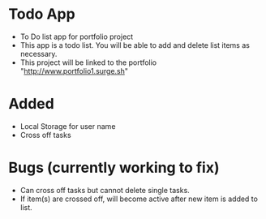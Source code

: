 # Todo App
- To Do list app for portfolio project
- This app is a todo list. You will be able to add and delete list items as necessary.
- This project will be linked to the portfolio "http://www.portfolio1.surge.sh"

# Added
- Local Storage for user name
- Cross off tasks 

# Bugs (currently working to fix)
- Can cross off tasks but cannot delete single tasks.
- If item(s) are crossed off, will become active after new item is added to list.